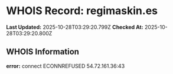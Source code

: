 # WHOIS Record: regimaskin.es

**Last Updated:** 2025-10-28T03:29:20.799Z
**Checked At:** 2025-10-28T03:29:20.800Z

## WHOIS Information

**error:** connect ECONNREFUSED 54.72.161.36:43

